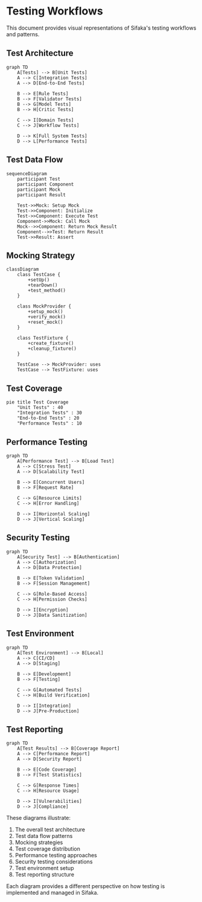 # Testing Workflows

This document provides visual representations of Sifaka's testing workflows and patterns.

## Test Architecture

```mermaid
graph TD
    A[Tests] --> B[Unit Tests]
    A --> C[Integration Tests]
    A --> D[End-to-End Tests]

    B --> E[Rule Tests]
    B --> F[Validator Tests]
    B --> G[Model Tests]
    B --> H[Critic Tests]

    C --> I[Domain Tests]
    C --> J[Workflow Tests]

    D --> K[Full System Tests]
    D --> L[Performance Tests]
```

## Test Data Flow

```mermaid
sequenceDiagram
    participant Test
    participant Component
    participant Mock
    participant Result

    Test->>Mock: Setup Mock
    Test->>Component: Initialize
    Test->>Component: Execute Test
    Component->>Mock: Call Mock
    Mock-->>Component: Return Mock Result
    Component-->>Test: Return Result
    Test->>Result: Assert
```

## Mocking Strategy

```mermaid
classDiagram
    class TestCase {
        +setUp()
        +tearDown()
        +test_method()
    }

    class MockProvider {
        +setup_mock()
        +verify_mock()
        +reset_mock()
    }

    class TestFixture {
        +create_fixture()
        +cleanup_fixture()
    }

    TestCase --> MockProvider: uses
    TestCase --> TestFixture: uses
```

## Test Coverage

```mermaid
pie title Test Coverage
    "Unit Tests" : 40
    "Integration Tests" : 30
    "End-to-End Tests" : 20
    "Performance Tests" : 10
```

## Performance Testing

```mermaid
graph TD
    A[Performance Test] --> B[Load Test]
    A --> C[Stress Test]
    A --> D[Scalability Test]

    B --> E[Concurrent Users]
    B --> F[Request Rate]

    C --> G[Resource Limits]
    C --> H[Error Handling]

    D --> I[Horizontal Scaling]
    D --> J[Vertical Scaling]
```

## Security Testing

```mermaid
graph TD
    A[Security Test] --> B[Authentication]
    A --> C[Authorization]
    A --> D[Data Protection]

    B --> E[Token Validation]
    B --> F[Session Management]

    C --> G[Role-Based Access]
    C --> H[Permission Checks]

    D --> I[Encryption]
    D --> J[Data Sanitization]
```

## Test Environment

```mermaid
graph TD
    A[Test Environment] --> B[Local]
    A --> C[CI/CD]
    A --> D[Staging]

    B --> E[Development]
    B --> F[Testing]

    C --> G[Automated Tests]
    C --> H[Build Verification]

    D --> I[Integration]
    D --> J[Pre-Production]
```

## Test Reporting

```mermaid
graph TD
    A[Test Results] --> B[Coverage Report]
    A --> C[Performance Report]
    A --> D[Security Report]

    B --> E[Code Coverage]
    B --> F[Test Statistics]

    C --> G[Response Times]
    C --> H[Resource Usage]

    D --> I[Vulnerabilities]
    D --> J[Compliance]
```

These diagrams illustrate:
1. The overall test architecture
2. Test data flow patterns
3. Mocking strategies
4. Test coverage distribution
5. Performance testing approaches
6. Security testing considerations
7. Test environment setup
8. Test reporting structure

Each diagram provides a different perspective on how testing is implemented and managed in Sifaka.